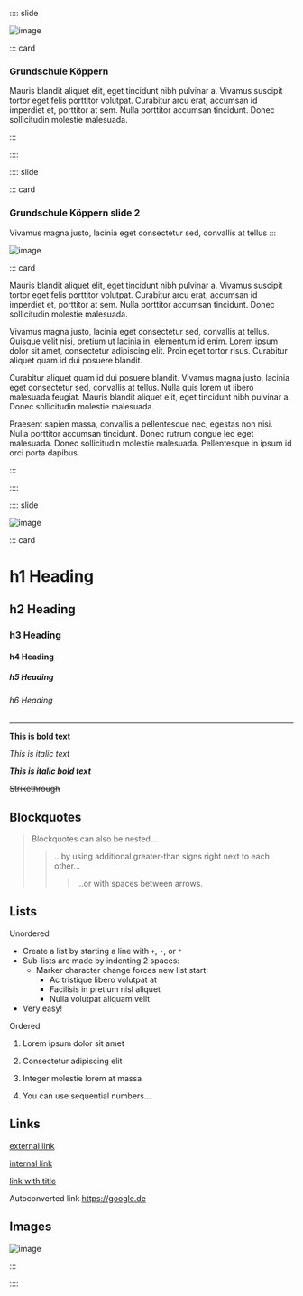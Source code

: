 :::: slide

![image](/assets/items/povs/medias/1.jpg)

::: card

### Grundschule Köppern

Mauris blandit aliquet elit, eget tincidunt nibh pulvinar a. Vivamus suscipit tortor eget felis porttitor volutpat. Curabitur arcu erat, accumsan id imperdiet et, porttitor at sem. Nulla porttitor accumsan tincidunt. Donec sollicitudin molestie malesuada.

:::

::::

:::: slide

::: card

### Grundschule Köppern slide 2

Vivamus magna justo, lacinia eget consectetur sed, convallis at tellus
:::

![image](/assets/items/povs/medias/2.jpg)

::: card

Mauris blandit aliquet elit, eget tincidunt nibh pulvinar a. Vivamus suscipit tortor eget felis porttitor volutpat. Curabitur arcu erat, accumsan id imperdiet et, porttitor at sem. Nulla porttitor accumsan tincidunt. Donec sollicitudin molestie malesuada.

Vivamus magna justo, lacinia eget consectetur sed, convallis at tellus. Quisque velit nisi, pretium ut lacinia in, elementum id enim. Lorem ipsum dolor sit amet, consectetur adipiscing elit. Proin eget tortor risus. Curabitur aliquet quam id dui posuere blandit.

Curabitur aliquet quam id dui posuere blandit. Vivamus magna justo, lacinia eget consectetur sed, convallis at tellus. Nulla quis lorem ut libero malesuada feugiat. Mauris blandit aliquet elit, eget tincidunt nibh pulvinar a. Donec sollicitudin molestie malesuada.

Praesent sapien massa, convallis a pellentesque nec, egestas non nisi. Nulla porttitor accumsan tincidunt. Donec rutrum congue leo eget malesuada. Donec sollicitudin molestie malesuada. Pellentesque in ipsum id orci porta dapibus.

:::

::::

:::: slide

![image](/assets/items/povs/medias/3.jpg)

::: card

# h1 Heading

## h2 Heading

### h3 Heading

#### h4 Heading

##### h5 Heading

###### h6 Heading

---

**This is bold text**

_This is italic text_

_**This is italic bold text**_

~~Strikethrough~~

## Blockquotes

> Blockquotes can also be nested...
>
> > ...by using additional greater-than signs right next to each other...
> >
> > > ...or with spaces between arrows.

## Lists

Unordered

- Create a list by starting a line with `+`, `-`, or `*`
- Sub-lists are made by indenting 2 spaces:
  - Marker character change forces new list start:
    - Ac tristique libero volutpat at
    * Facilisis in pretium nisl aliquet
    - Nulla volutpat aliquam velit
- Very easy!

Ordered

1. Lorem ipsum dolor sit amet
2. Consectetur adipiscing elit
3. Integer molestie lorem at massa

4. You can use sequential numbers...

## Links

[external link](https://google.de)

[internal link](/welcome)

[link with title](https://google.de "title text!")

Autoconverted link https://google.de

## Images

![image](/assets/items/pages/medias/intro.jpg)

:::

::::
